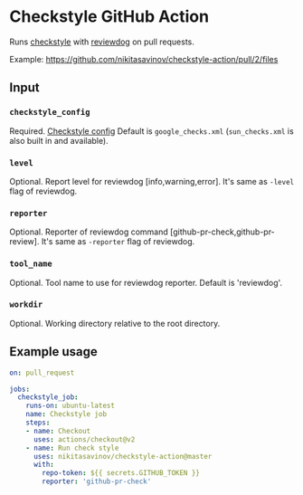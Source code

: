 # Checkstyle GitHub Action

Runs [checkstyle](https://github.com/checkstyle/checkstyle) with [reviewdog](https://github.com/reviewdog/reviewdog) on pull requests.

Example:
https://github.com/nikitasavinov/checkstyle-action/pull/2/files

## Input

### `checkstyle_config`

Required. [Checkstyle config](https://checkstyle.sourceforge.io/config.html)
Default is `google_checks.xml` (`sun_checks.xml` is also built in and available).

### `level`

Optional. Report level for reviewdog [info,warning,error].
It's same as `-level` flag of reviewdog.

### `reporter`

Optional. Reporter of reviewdog command [github-pr-check,github-pr-review].
It's same as `-reporter` flag of reviewdog.

### `tool_name`
    
Optional. Tool name to use for reviewdog reporter.
Default is 'reviewdog'.

### `workdir`
Optional. Working directory relative to the root directory.


## Example usage

``` yml
on: pull_request

jobs:
  checkstyle_job:
    runs-on: ubuntu-latest
    name: Checkstyle job
    steps:
    - name: Checkout
      uses: actions/checkout@v2
    - name: Run check style
      uses: nikitasavinov/checkstyle-action@master
      with:
        repo-token: ${{ secrets.GITHUB_TOKEN }}
        reporter: 'github-pr-check'
```
